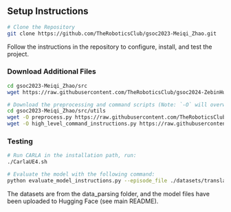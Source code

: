 ## Setup Instructions

```bash
# Clone the Repository
git clone https://github.com/TheRoboticsClub/gsoc2023-Meiqi_Zhao.git
```
Follow the instructions in the repository to configure, install, and test the project.

### Download Additional Files
```bash
cd gsoc2023-Meiqi_Zhao/src
wget https://raw.githubusercontent.com/TheRoboticsClub/gsoc2024-ZebinHuang/carla/carla/evaluate_model_instructions.py

# Download the preprocessing and command scripts (Note: `-O` will overwrite the files if they already exist):
cd gsoc2023-Meiqi_Zhao/src/utils
wget -O preprocess.py https://raw.githubusercontent.com/TheRoboticsClub/gsoc2024-ZebinHuang/carla/carla/preprocess.py
wget -O high_level_command_instructions.py https://raw.githubusercontent.com/TheRoboticsClub/gsoc2024-ZebinHuang/carla/carla/high_level_command_instructions.py
```

### Testing

```bash
# Run CARLA in the installation path, run:
./CarlaUE4.sh

# Evaluate the model with the following command:
python evaluate_model_instructions.py --episode_file ./datasets/translated_test_suites/Town02_All.txt --model "ModifiedDeepestLSTMTinyPilotNet/models/v10.0.pth" --n_episodes 100 --combined_control --bert_model_path ./models/tinybert_model.pt --tokenizer_name huawei-noah/TinyBERT_General_4L_312D --label_mapping_path ./models/label_mapping.json
```
The datasets are from the data_parsing folder, and the model files have been uploaded to Hugging Face (see main README).
